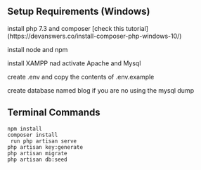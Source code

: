 <h2>Setup Requirements (Windows)</h2>
<p>install php 7.3 and composer [check this tutorial](https://devanswers.co/install-composer-php-windows-10/) </p>
<p>install node and npm</p>
<p>install XAMPP nad activate Apache and Mysql</p>
<p>create .env and copy the contents of .env.example</p>
<p>create database named blog if you are no using the mysql dump</p>

<h2>Terminal Commands</h2>
<code>npm install</code>
<br>
<code>composer install</code>
<br>
<code> run php artisan serve</code>
<br>
<code>php artisan key:generate</code>
<br>
<code>php artisan migrate</code>
<br>
<code>php artisan db:seed</code>

